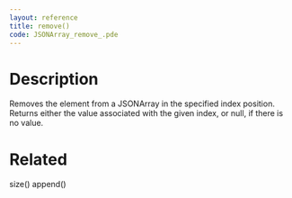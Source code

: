 ```yaml
---
layout: reference
title: remove()
code: JSONArray_remove_.pde
---
```


# Description

Removes the element from a JSONArray in the specified index position. Returns either the value associated with the given index, or null, if there is no value.

# Related

size()
append()
